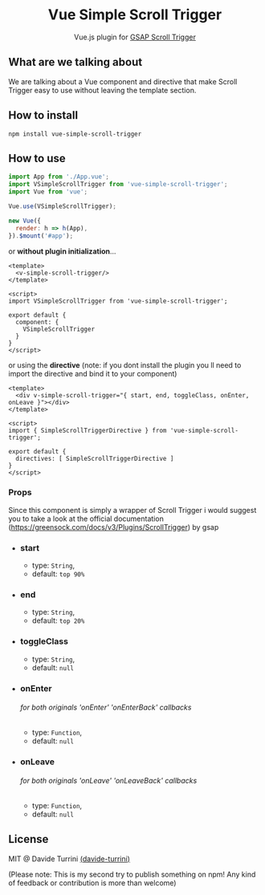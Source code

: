 <h1 align="center">Vue Simple Scroll Trigger</h1>
<p align="center">Vue.js plugin for <a href="https://greensock.com/scrolltrigger/">GSAP Scroll Trigger</a></p>

## What are we talking about

We are talking about a Vue component and directive that make Scroll Trigger easy to use without leaving the template section.
## How to install

```
npm install vue-simple-scroll-trigger
```

## How to use

```js
import App from './App.vue';
import VSimpleScrollTrigger from 'vue-simple-scroll-trigger';
import Vue from 'vue';

Vue.use(VSimpleScrollTrigger);

new Vue({
  render: h => h(App),
}).$mount('#app');
```

or <b>without plugin initialization</b>... 

```vue
<template>
  <v-simple-scroll-trigger/>
</template>

<script>
import VSimpleScrollTrigger from 'vue-simple-scroll-trigger';

export default { 
  component: {
    VSimpleScrollTrigger
  }
}
</script>
```

or using the <b>directive</b> 
(note: if you dont install the plugin you ll need to import the directive and bind it to your component)

```vue
<template>
  <div v-simple-scroll-trigger="{ start, end, toggleClass, onEnter, onLeave }"></div>
</template>

<script>
import { SimpleScrollTriggerDirective } from 'vue-simple-scroll-trigger';

export default { 
  directives: [ SimpleScrollTriggerDirective ]
}
</script>

```


### Props
Since this component is simply a wrapper of Scroll Trigger i would suggest you to take a look at the official documentation (https://greensock.com/docs/v3/Plugins/ScrollTrigger) by gsap 


- ### start
  -  type: `String`, 
  -  default: `top 90%`
- ### end
  -  type: `String`, 
  -  default: `top 20%`
- ### toggleClass
  -  type: `String`, 
  -  default: `null`
- ### onEnter <h6>for both originals 'onEnter' 'onEnterBack' callbacks </h6>
  -  type: `Function`, 
  -  default: `null`
- ### onLeave <h6>for both originals 'onLeave' 'onLeaveBack' callbacks </h6>
  -  type: `Function`, 
  -  default: `null`
  
 
## License

MIT @ Davide Turrini [(davide-turrini)](https://github.com/davide-turrini)

(Please note: This is my second try to publish something on npm! Any kind of feedback or contribution is more than welcome)
